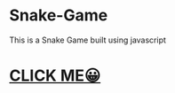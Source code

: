 # Snake-Game
This is a Snake Game built using javascript

# [CLICK ME😀](https://evans129.github.io/Snake-Game)
